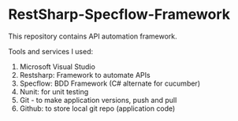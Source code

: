# RestSharp-Specflow-Framework
This repository contains API automation framework.

Tools and services I used:
1. Microsoft Visual Studio
2. Restsharp: Framework to automate APIs
3. Specflow: BDD Framework (C# alternate for cucumber) 
4. Nunit: for unit testing
5. Git - to make application versions, push and pull
6. Github: to store local git repo (application code)
